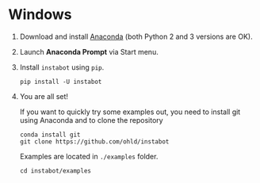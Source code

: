# Windows

1. Download and install [Anaconda](https://www.continuum.io/downloads) (both Python 2 and 3 versions are OK).
2. Launch **Anaconda Prompt** via Start menu.
3. Install `instabot` using `pip`.
	
	```
	pip install -U instabot
	```
4. You are all set! 

	If you want to quickly try some examples out, you need to install git using Anaconda and to clone the repository

	```
	conda install git
	git clone https://github.com/ohld/instabot
	```
	
	Examples are located in `./examples` folder.
	
	```
	cd instabot/examples
	```
